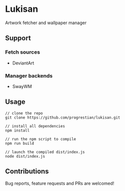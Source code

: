 # Lukisan

Artwork fetcher and wallpaper manager

## Support

### Fetch sources

- DeviantArt

### Manager backends

- SwayWM

## Usage

```
// clone the repo
git clone https://github.com/progrestian/lukisan.git

// install all dependencies
npm install

// run the npm script to compile
npm run build

// launch the compiled dist/index.js
node dist/index.js
```

## Contributions

Bug reports, feature requests and PRs are welcomed!
